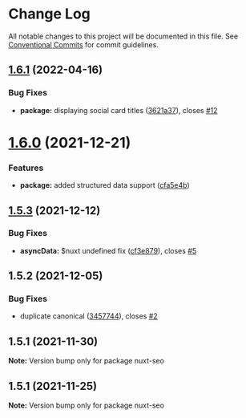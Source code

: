# Change Log

All notable changes to this project will be documented in this file.
See [Conventional Commits](https://conventionalcommits.org) for commit guidelines.

## [1.6.1](https://github.com/nickfrosty/nuxt-seo/compare/nuxt-seo@1.6.0...nuxt-seo@1.6.1) (2022-04-16)


### Bug Fixes

* **package:** displaying social card titles ([3621a37](https://github.com/nickfrosty/nuxt-seo/commit/3621a37f4343dc59bba098055c4bf480f9ff1dc3)), closes [#12](https://github.com/nickfrosty/nuxt-seo/issues/12)






# [1.6.0](https://github.com/nickfrosty/nuxt-seo/compare/nuxt-seo@1.5.3...nuxt-seo@1.6.0) (2021-12-21)


### Features

* **package:** added structured data support ([cfa5e4b](https://github.com/nickfrosty/nuxt-seo/commit/cfa5e4b4eb9eff2442278bc80df7dde20aca6f80))





## [1.5.3](https://github.com/nickfrosty/nuxt-seo/compare/nuxt-seo@1.5.2...nuxt-seo@1.5.3) (2021-12-12)


### Bug Fixes

* **asyncData:** $nuxt undefined fix ([cf3e879](https://github.com/nickfrosty/nuxt-seo/commit/cf3e879aa58fb88800b968386e77d68b8bc02fb7)), closes [#5](https://github.com/nickfrosty/nuxt-seo/issues/5)





## 1.5.2 (2021-12-05)


### Bug Fixes

* duplicate canonical ([3457744](https://github.com/nickfrosty/nuxt-seo/commit/34577445eaffdd4eb515c33d51f7386bfc17b3e8)), closes [#2](https://github.com/nickfrosty/nuxt-seo/issues/2)





## 1.5.1 (2021-11-30)

**Note:** Version bump only for package nuxt-seo





## 1.5.1 (2021-11-25)

**Note:** Version bump only for package nuxt-seo
